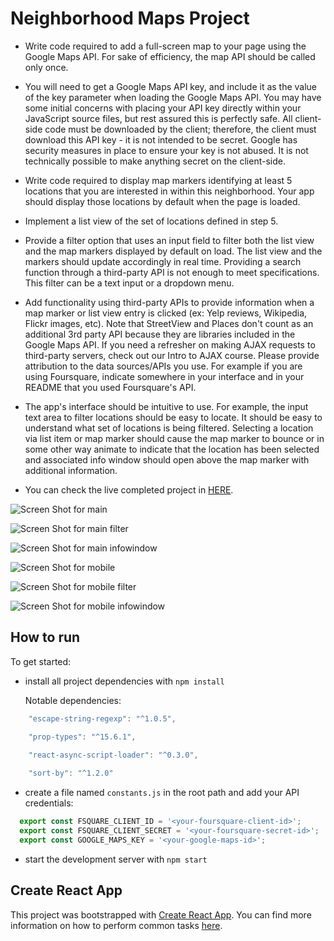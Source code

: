 # Neighborhood Maps Project

* Write code required to add a full-screen map to your page using the Google Maps API. For sake of efficiency, the map API should be called only once.

* You will need to get a Google Maps API key, and include it as the value of the key parameter when loading the Google Maps API. You may have some initial concerns with placing your API key directly within your JavaScript source files, but rest assured this is perfectly safe. All client-side code must be downloaded by the client; therefore, the client must download this API key - it is not intended to be secret. Google has security measures in place to ensure your key is not abused. It is not technically possible to make anything secret on the client-side.

* Write code required to display map markers identifying at least 5 locations that you are interested in within this neighborhood. Your app should display those locations by default when the page is loaded.

* Implement a list view of the set of locations defined in step 5.

* Provide a filter option that uses an input field to filter both the list view and the map markers displayed by default on load. The list view and the markers should update accordingly in real time. Providing a search function through a third-party API is not enough to meet specifications. This filter can be a text input or a dropdown menu.

* Add functionality using third-party APIs to provide information when a map marker or list view entry is clicked (ex: Yelp reviews, Wikipedia, Flickr images, etc). Note that StreetView and Places don't count as an additional 3rd party API because they are libraries included in the Google Maps API. If you need a refresher on making AJAX requests to third-party servers, check out our Intro to AJAX course. Please provide attribution to the data sources/APIs you use. For example if you are using Foursquare, indicate somewhere in your interface and in your README that you used Foursquare's API.

* The app's interface should be intuitive to use. For example, the input text area to filter locations should be easy to locate. It should be easy to understand what set of locations is being filtered. Selecting a location via list item or map marker should cause the map marker to bounce or in some other way animate to indicate that the location has been selected and associated info window should open above the map marker with additional information.

* You can check the live completed project in [HERE](https://digaodev.github.io/frontend-nd-neighborhood-map/).

![Screen Shot for main](https://github.com/digaodev/frontend-nd-neighborhood-map/blob/docs/docs/Screen_main.png?raw=true)

![Screen Shot for main filter](https://github.com/digaodev/frontend-nd-neighborhood-map/blob/docs/docs/Screen_main_filter.png?raw=true)

![Screen Shot for main infowindow](https://github.com/digaodev/frontend-nd-neighborhood-map/blob/docs/docs/Screen_main_infowindow.png?raw=true)

![Screen Shot for mobile](https://github.com/digaodev/frontend-nd-neighborhood-map/blob/docs/docs/Screen_mobile.png?raw=true)

![Screen Shot for mobile filter](https://github.com/digaodev/frontend-nd-neighborhood-map/blob/docs/docs/Screen_mobile_filter.png?raw=true)

![Screen Shot for mobile infowindow](https://github.com/digaodev/frontend-nd-neighborhood-map/blob/docs/docs/Screen_mobile_infowindow.png?raw=true)

## How to run

To get started:

* install all project dependencies with `npm install`

  Notable dependencies:
```js
    "escape-string-regexp": "^1.0.5",

    "prop-types": "^15.6.1",

    "react-async-script-loader": "^0.3.0",
    
    "sort-by": "^1.2.0"
```

* create a file named `constants.js` in the root path and add your API credentials:

```js
  export const FSQUARE_CLIENT_ID = '<your-foursquare-client-id>';
  export const FSQUARE_CLIENT_SECRET = '<your-foursquare-secret-id>';
  export const GOOGLE_MAPS_KEY = '<your-google-maps-id>';
```

* start the development server with `npm start`

## Create React App

This project was bootstrapped with [Create React App](https://github.com/facebookincubator/create-react-app). You can find more information on how to perform common tasks [here](https://github.com/facebookincubator/create-react-app/blob/master/packages/react-scripts/template/README.md).
